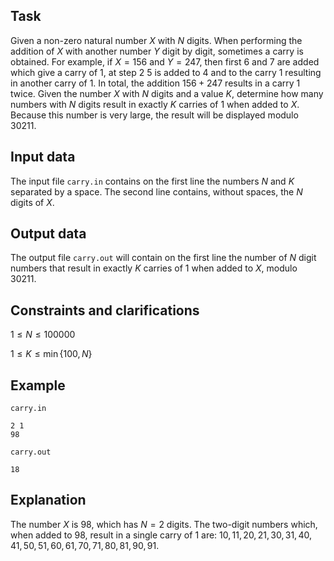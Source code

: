 ## Task

Given a non-zero natural number $X$ with $N$ digits. When performing the addition of $X$ with another number $Y$ digit by digit, sometimes a carry is obtained. For example, if $X = 156$ and $Y = 247$, then first $6$ and $7$ are added which give a carry of $1$, at step $2$ $5$ is added to $4$ and to the carry $1$ resulting in another carry of $1$. In total, the addition $156 + 247$ results in a carry $1$ twice. Given the number $X$ with $N$ digits and a value $K$, determine how many numbers with $N$ digits result in exactly $K$ carries of $1$ when added to $X$. Because this number is very large, the result will be displayed modulo $30211$.

## Input data

The input file `carry.in` contains on the first line the numbers $N$ and $K$ separated by a space. The second line contains, without spaces, the $N$ digits of $X$.

## Output data

The output file `carry.out` will contain on the first line the number of $N$ digit numbers that result in exactly $K$ carries of $1$ when added to $X$, modulo $30211$.

## Constraints and clarifications

$1 \leq N \leq 100000$

$1 \leq K \leq \min\{100, N\}$

## Example

`carry.in`

```
2 1
98
```

`carry.out`

```
18
```

## Explanation

The number $X$ is $98$, which has $N = 2$ digits. The two-digit numbers which, when added to $98$, result in a single carry of $1$ are: $10, 11, 20, 21, 30, 31, 40, 41, 50, 51, 60, 61, 70, 71, 80, 81, 90, 91$.